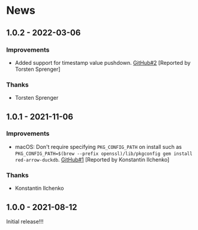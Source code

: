 # News

## 1.0.2 - 2022-03-06

### Improvements

  * Added support for timestamp value pushdown.
    [GitHub#2](https://github.com/red-data-tools/red-arrow-duckdb/issues/2)
    [Reported by Torsten Sprenger]

### Thanks

  * Torsten Sprenger

## 1.0.1 - 2021-11-06

### Improvements

  * macOS: Don't require specifying `PKG_CONFIG_PATH` on install such
    as `PKG_CONFIG_PATH=$(brew --prefix openssl)/lib/pkgconfig gem
    install red-arrow-duckdb`.
    [GitHub#1](https://github.com/red-data-tools/red-arrow-duckdb/issues/2)
    [Reported by Konstantin Ilchenko]

### Thanks

  * Konstantin Ilchenko

## 1.0.0 - 2021-08-12

Initial release!!!
